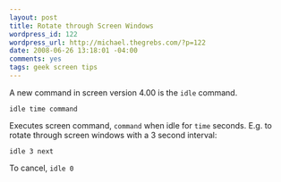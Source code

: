 ```yaml
--- 
layout: post
title: Rotate through Screen Windows
wordpress_id: 122
wordpress_url: http://michael.thegrebs.com/?p=122
date: 2008-06-26 13:18:01 -04:00
comments: yes
tags: geek screen tips
---
```

A new command in screen version 4.00 is the <code>idle</code> command.

<code>idle time command</code>

Executes screen command, <code>command</code> when idle for <code>time</code> seconds. E.g. to rotate through screen windows with a 3 second interval:

<code>idle 3 next</code>

To cancel, <code>idle 0</code>
